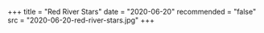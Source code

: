 +++
title = "Red River Stars"
date = "2020-06-20"
recommended = "false"
src = "2020-06-20-red-river-stars.jpg"
+++
